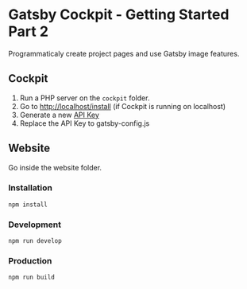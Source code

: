 # Gatsby Cockpit - Getting Started Part 2

Programmaticaly create project pages and use Gatsby image features.

## Cockpit

1. Run a PHP server on the `cockpit` folder.
2. Go to [http://localhost/install](http://localhost/install) (if Cockpit is running on localhost)
3. Generate a new [API Key](https://getcockpit.com/documentation/api/token)
4. Replace the API Key to gatsby-config.js

## Website

Go inside the website folder.

### Installation

```
npm install
```

### Development

```
npm run develop
```

### Production

```
npm run build
```